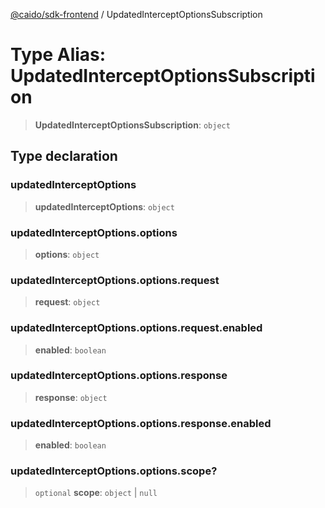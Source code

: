 [@caido/sdk-frontend](../index.md) / UpdatedInterceptOptionsSubscription

# Type Alias: UpdatedInterceptOptionsSubscription

> **UpdatedInterceptOptionsSubscription**: `object`

## Type declaration

### updatedInterceptOptions

> **updatedInterceptOptions**: `object`

### updatedInterceptOptions.options

> **options**: `object`

### updatedInterceptOptions.options.request

> **request**: `object`

### updatedInterceptOptions.options.request.enabled

> **enabled**: `boolean`

### updatedInterceptOptions.options.response

> **response**: `object`

### updatedInterceptOptions.options.response.enabled

> **enabled**: `boolean`

### updatedInterceptOptions.options.scope?

> `optional` **scope**: `object` \| `null`
